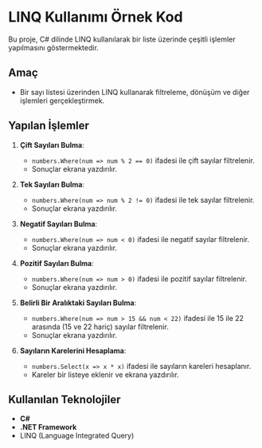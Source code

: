 # LINQ Kullanımı Örnek Kod

Bu proje, C# dilinde LINQ kullanılarak bir liste üzerinde çeşitli işlemler yapılmasını göstermektedir. 

## Amaç
- Bir sayı listesi üzerinden LINQ kullanarak filtreleme, dönüşüm ve diğer işlemleri gerçekleştirmek.

## Yapılan İşlemler
1. **Çift Sayıları Bulma**:
   - `numbers.Where(num => num % 2 == 0)` ifadesi ile çift sayılar filtrelenir.
   - Sonuçlar ekrana yazdırılır.

2. **Tek Sayıları Bulma**:
   - `numbers.Where(num => num % 2 != 0)` ifadesi ile tek sayılar filtrelenir.
   - Sonuçlar ekrana yazdırılır.

3. **Negatif Sayıları Bulma**:
   - `numbers.Where(num => num < 0)` ifadesi ile negatif sayılar filtrelenir.
   - Sonuçlar ekrana yazdırılır.

4. **Pozitif Sayıları Bulma**:
   - `numbers.Where(num => num > 0)` ifadesi ile pozitif sayılar filtrelenir.
   - Sonuçlar ekrana yazdırılır.

5. **Belirli Bir Aralıktaki Sayıları Bulma**:
   - `numbers.Where(num => num > 15 && num < 22)` ifadesi ile 15 ile 22 arasında (15 ve 22 hariç) sayılar filtrelenir.
   - Sonuçlar ekrana yazdırılır.

6. **Sayıların Karelerini Hesaplama**:
   - `numbers.Select(x => x * x)` ifadesi ile sayıların kareleri hesaplanır.
   - Kareler bir listeye eklenir ve ekrana yazdırılır.

## Kullanılan Teknolojiler
- **C#**
- **.NET Framework**
- LINQ (Language Integrated Query)
